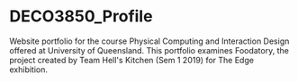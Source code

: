 # DECO3850_Profile

Website portfolio for the course Physical Computing and Interaction Design offered at University of Queensland. This portfolio examines Foodatory, the project created by Team Hell's Kitchen (Sem 1 2019) for The Edge exhibition. 
